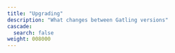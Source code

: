 ```yaml
---
title: "Upgrading"
description: "What changes between Gatling versions"
cascade:
  search: false
weight: 008000
---
```

